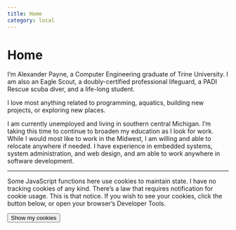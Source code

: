 ```yaml
---
title: Home
category: local
---
```


# Home

I’m Alexander Payne, a Computer Engineering graduate of Trine University. I am
also an Eagle Scout, a doubly-certified professional lifeguard, a PADI Rescue
scuba diver, and a life-long student.

I love most anything related to programming, aquatics, building new projects, or
exploring new places.

I am currently unemployed and living in southern central Michigan. I’m taking
this time to continue to broaden my education as I look for work. While I would
most like to work in the Midwest, I am willing and able to relocate anywhere if
needed. I have experience in embedded systems, system administration, and web
design, and am able to work anywhere in software development.

____

Some JavaScript functions here use cookies to maintain state. I have no tracking
cookies of any kind. There&rsquo;s a law that requires notification for cookie
usage. This is that notice. If you wish to see your cookies, click the button
below, or open your browser&rsquo;s Developer Tools.

<button id="cookie-display"
        type="button">
Show my cookies
</button>

<pre id="cookie-anchor">
</pre>

